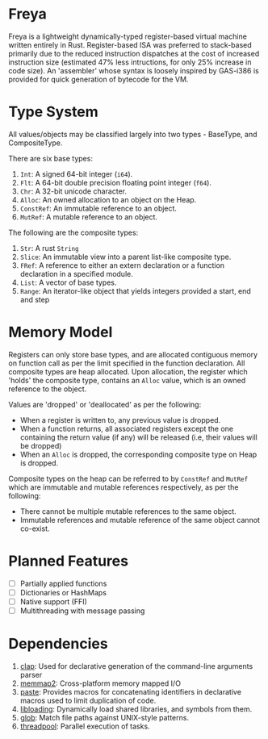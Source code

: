 # Freya
Freya is a lightweight dynamically-typed register-based virtual machine written entirely in Rust.
Register-based ISA was preferred to stack-based primarily due to the reduced instruction dispatches at the cost of increased instruction size (estimated 47% less intructions, for only 25% increase in code size). An 'assembler' whose syntax is loosely inspired by GAS-i386 is provided for quick generation of bytecode for the VM.

# Type System
All values/objects may be classified largely into two types - BaseType, and CompositeType.

There are six base types:
1. `Int`: A signed 64-bit integer (`i64`).
2. `Flt`: A 64-bit double precision floating point integer (`f64`).
3. `Chr`: A 32-bit unicode character.
4. `Alloc`: An owned allocation to an object on the Heap.
5. `ConstRef`: An immutable reference to an object.
6. `MutRef`: A mutable reference to an object.

The following are the composite types:
1. `Str`: A rust `String`
2. `Slice`: An immutable view into a parent list-like composite type.
3. `FRef`: A reference to either an extern declaration or a function declaration in a specified module.
4. `List`: A vector of base types.
5. `Range`: An iterator-like object that yields integers provided a start, end and step

# Memory Model
Registers can only store base types, and are allocated contiguous memory on function call as per the limit specified in the function declaration.
All composite types are heap allocated. Upon allocation, the register which 'holds' the composite type, contains an `Alloc` value, which is an owned reference to the object.

Values are 'dropped' or 'deallocated' as per the following:
- When a register is written to, any previous value is dropped.
- When a function returns, all associated registers except the one containing the return value (if any) will be released (i.e, their values will be dropped)
- When an `Alloc` is dropped, the corresponding composite type on Heap is dropped.

Composite types on the heap can be referred to by `ConstRef` and `MutRef` which are immutable and mutable references respectively, as per the following:
- There cannot be multiple mutable references to the same object.
- Immutable references and mutable reference of the same object cannot co-exist.

# Planned Features
- [ ] Partially applied functions
- [ ] Dictionaries or HashMaps
- [ ] Native support (FFI)
- [ ] Multithreading with message passing

# Dependencies
1. [clap](https://github.com/clap-rs/clap): Used for declarative generation of the command-line arguments parser
2. [memmap2](https://github.com/RazrFalcon/memmap2-rs): Cross-platform memory mapped I/O
3. [paste](https://github.com/dtolnay/paste): Provides macros for concatenating identifiers in declarative macros used to limit duplication of code.
4. [libloading](https://github.com/nagisa/rust_libloading/): Dynamically load shared libraries, and symbols from them.
5. [glob](https://github.com/rust-lang/glob): Match file paths against UNIX-style patterns.
6. [threadpool](https://github.com/rust-threadpool/rust-threadpool): Parallel execution of tasks.